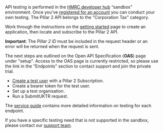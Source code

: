 API testing is performed in the [HMRC developer hub](https://developer.service.hmrc.gov.uk/api-documentation) “sandbox” environment. Once you’ve [registered for an account](https://developer.service.hmrc.gov.uk/developer/registration) you can conduct your own testing. The Pillar 2 API belongs to the "Corporation Tax" category. 

Work through the instructions on the [getting started](https://developer.service.hmrc.gov.uk/api-documentation/docs/using-the-hub) page to create an application, then locate and subscribe to the Pillar 2 API.

**Important**: The *Pillar 2 ID* must be included in the request header or an error will be returned when the request is sent. 

The next steps are outlined on the Open API Specification (**OAS**) page under "setup". Access to the OAS page is currently restricted, so please use the link in the "Endpoints" section to contact support and join the private trial.

- [Create a test user](https://developer.service.hmrc.gov.uk/api-documentation/docs/api/service/api-platform-test-user/1.0) with a Pillar 2 Subscription. 
- Create a bearer token for the test user.
- Set up a test organisation.
- Run a SubmitUKTR request.

The [service guide](https://developer.service.hmrc.gov.uk/guides/pillar2-service-guide/) contains more detailed information on testing for each endpoint.

If you have a specific testing need that is not supported in the sandbox, please contact our [support team](https://developer.service.hmrc.gov.uk/developer/support).


